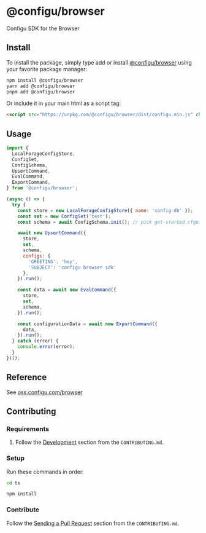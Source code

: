 # @configu/browser

Configu SDK for the Browser

## Install

To install the package, simply type add or install [@configu/browser](https://www.npmjs.com/package/@configu/browser) using your favorite package manager:

```bash
npm install @configu/browser
yarn add @configu/browser
pnpm add @configu/browser
```

Or include it in your main html as a script tag:

```html
<script src="https://unpkg.com/@configu/browser/dist/configu.min.js" charset="utf-8"></script>
```

## Usage

```js
import {
  LocalForageConfigStore,
  ConfigSet,
  ConfigSchema,
  UpsertCommand,
  EvalCommand,
  ExportCommand,
} from '@configu/browser';

(async () => {
  try {
    const store = new LocalForageConfigStore({ name: 'config-db' });
    const set = new ConfigSet('test');
    const schema = await ConfigSchema.init(); // pick get-started.cfgu.json

    await new UpsertCommand({
      store,
      set,
      schema,
      configs: {
        'GREETING': 'hey',
        'SUBJECT': 'configu browser sdk'
      },
    }).run();

    const data = await new EvalCommand({
      store,
      set,
      schema,
    }).run();

    const configurationData = await new ExportCommand({
      data,
    }).run();
  } catch (error) {
    console.error(error);
  }
})();
```

<!-- For more examples see [examples/browser](https://github.com/configu/configu/tree/main/examples/browser-sdk/) -->

## Reference

See [oss.configu.com/browser](https://oss.configu.com/ts/modules/_configu_browser.html)

## Contributing

### Requirements

1. Follow the [Development](https://github.com/configu/configu/blob/main/CONTRIBUTING.md#development) section from the `CONTRIBUTING.md`.

### Setup

Run these commands in order:

```bash
cd ts
```

```bash
npm install
```

### Contribute

Follow the [Sending a Pull Request](https://github.com/configu/configu/blob/main/CONTRIBUTING.md#sending-a-pull-request) section from the `CONTRIBUTING.md`.
